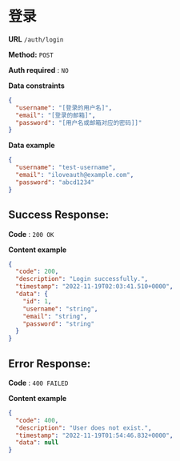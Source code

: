 # 登录

**URL** `/auth/login`

**Method:** `POST`

**Auth required** : `NO`

**Data constraints**

  ```json
  {
    "username": "[登录的用户名]",
    "email": "[登录的邮箱]",
    "password": "[用户名或邮箱对应的密码]]"
  }
  ```

**Data example**

  ```json
  {
    "username": "test-username",
    "email": "iloveauth@example.com",
    "password": "abcd1234"
  }
  ```

## Success Response:

**Code** : `200 OK`

**Content example**

  ```json
  {
    "code": 200,
    "description": "Login successfully.",
    "timestamp": "2022-11-19T02:03:41.510+0000",
    "data": {
      "id": 1,
      "username": "string",
      "email": "string",
      "password": "string"
    }
  }
  ```

 
## Error Response:

**Code** : `400 FAILED`

**Content example**

  ```json
  {
    "code": 400,
    "description": "User does not exist.",
    "timestamp": "2022-11-19T01:54:46.832+0000",
    "data": null
  }
  ```
